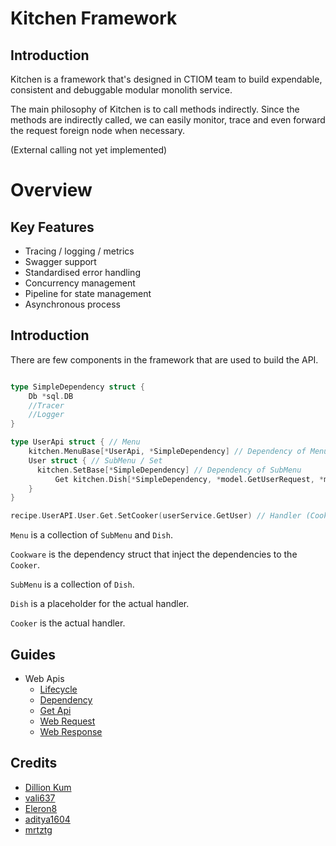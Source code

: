 # Kitchen Framework

## Introduction

Kitchen is a framework that's designed in CTIOM team to build expendable, consistent and debuggable modular monolith service.

The main philosophy of Kitchen is to call methods indirectly. Since the methods are indirectly called, we can easily monitor, trace and even forward the request foreign node when necessary.

(External calling not yet implemented)

# Overview

## Key Features


- Tracing / logging / metrics
- Swagger support
- Standardised error handling
- Concurrency management
- Pipeline for state management
- Asynchronous process

## Introduction

There are few components in the framework that are used to build the API.

```go

type SimpleDependency struct {
    Db *sql.DB
    //Tracer
    //Logger
}

type UserApi struct { // Menu
	kitchen.MenuBase[*UserApi, *SimpleDependency] // Dependency of Menu
	User struct { // SubMenu / Set
      kitchen.SetBase[*SimpleDependency] // Dependency of SubMenu
		  Get kitchen.Dish[*SimpleDependency, *model.GetUserRequest, *model.GetUserResponse] // Placeholder (Dish)
	}
}

recipe.UserAPI.User.Get.SetCooker(userService.GetUser) // Handler (Cooker)

```

`Menu` is a collection of `SubMenu` and `Dish`.

`Cookware` is the dependency struct that inject the dependencies to the `Cooker`.

`SubMenu` is a collection of `Dish`.

`Dish` is a placeholder for the actual handler.

`Cooker` is the actual handler.


## Guides
- Web Apis
    - [Lifecycle](./guide/lifecycle.mdx)
    - [Dependency](./guide/dependency.mdx)
    - [Get Api](./guide/create_get_api.mdx)
    - [Web Request](./guide/request.mdx)
    - [Web Response](./guide/response.mdx)

## Credits
- [Dillion Kum](https://github.com/dkishere)
- [vali637](https://github.com/vali637)
- [Eleron8](https://github.com/Eleron8)
- [aditya1604](https://github.com/aditya1604)
- [mrtztg](https://github.com/mrtztg)